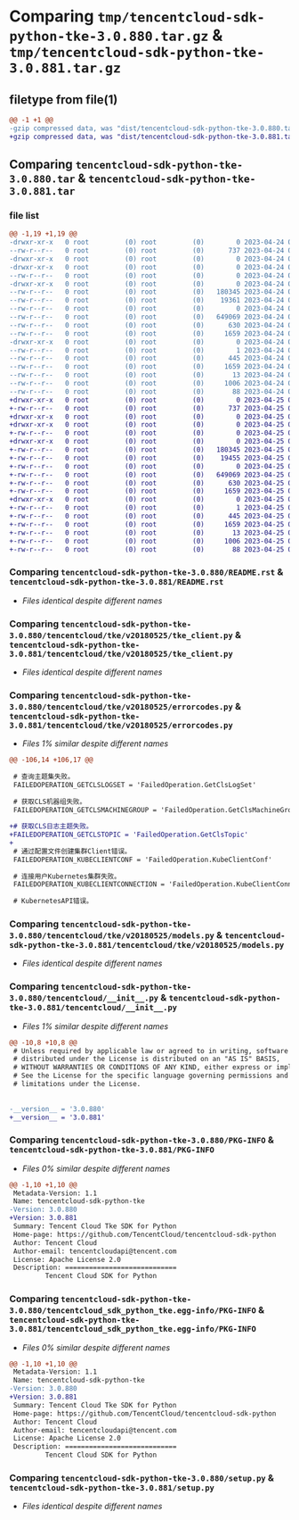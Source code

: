 # Comparing `tmp/tencentcloud-sdk-python-tke-3.0.880.tar.gz` & `tmp/tencentcloud-sdk-python-tke-3.0.881.tar.gz`

## filetype from file(1)

```diff
@@ -1 +1 @@
-gzip compressed data, was "dist/tencentcloud-sdk-python-tke-3.0.880.tar", last modified: Mon Apr 24 03:46:47 2023, max compression
+gzip compressed data, was "dist/tencentcloud-sdk-python-tke-3.0.881.tar", last modified: Tue Apr 25 00:58:34 2023, max compression
```

## Comparing `tencentcloud-sdk-python-tke-3.0.880.tar` & `tencentcloud-sdk-python-tke-3.0.881.tar`

### file list

```diff
@@ -1,19 +1,19 @@
-drwxr-xr-x   0 root         (0) root         (0)        0 2023-04-24 03:46:47.000000 tencentcloud-sdk-python-tke-3.0.880/
--rw-r--r--   0 root         (0) root         (0)      737 2023-04-24 03:46:47.000000 tencentcloud-sdk-python-tke-3.0.880/README.rst
-drwxr-xr-x   0 root         (0) root         (0)        0 2023-04-24 03:46:47.000000 tencentcloud-sdk-python-tke-3.0.880/tencentcloud/
-drwxr-xr-x   0 root         (0) root         (0)        0 2023-04-24 03:46:47.000000 tencentcloud-sdk-python-tke-3.0.880/tencentcloud/tke/
--rw-r--r--   0 root         (0) root         (0)        0 2023-04-24 03:46:47.000000 tencentcloud-sdk-python-tke-3.0.880/tencentcloud/tke/__init__.py
-drwxr-xr-x   0 root         (0) root         (0)        0 2023-04-24 03:46:47.000000 tencentcloud-sdk-python-tke-3.0.880/tencentcloud/tke/v20180525/
--rw-r--r--   0 root         (0) root         (0)   180345 2023-04-24 03:46:47.000000 tencentcloud-sdk-python-tke-3.0.880/tencentcloud/tke/v20180525/tke_client.py
--rw-r--r--   0 root         (0) root         (0)    19361 2023-04-24 03:46:47.000000 tencentcloud-sdk-python-tke-3.0.880/tencentcloud/tke/v20180525/errorcodes.py
--rw-r--r--   0 root         (0) root         (0)        0 2023-04-24 03:46:47.000000 tencentcloud-sdk-python-tke-3.0.880/tencentcloud/tke/v20180525/__init__.py
--rw-r--r--   0 root         (0) root         (0)   649069 2023-04-24 03:46:47.000000 tencentcloud-sdk-python-tke-3.0.880/tencentcloud/tke/v20180525/models.py
--rw-r--r--   0 root         (0) root         (0)      630 2023-04-24 03:46:47.000000 tencentcloud-sdk-python-tke-3.0.880/tencentcloud/__init__.py
--rw-r--r--   0 root         (0) root         (0)     1659 2023-04-24 03:46:47.000000 tencentcloud-sdk-python-tke-3.0.880/PKG-INFO
-drwxr-xr-x   0 root         (0) root         (0)        0 2023-04-24 03:46:47.000000 tencentcloud-sdk-python-tke-3.0.880/tencentcloud_sdk_python_tke.egg-info/
--rw-r--r--   0 root         (0) root         (0)        1 2023-04-24 03:46:47.000000 tencentcloud-sdk-python-tke-3.0.880/tencentcloud_sdk_python_tke.egg-info/dependency_links.txt
--rw-r--r--   0 root         (0) root         (0)      445 2023-04-24 03:46:47.000000 tencentcloud-sdk-python-tke-3.0.880/tencentcloud_sdk_python_tke.egg-info/SOURCES.txt
--rw-r--r--   0 root         (0) root         (0)     1659 2023-04-24 03:46:47.000000 tencentcloud-sdk-python-tke-3.0.880/tencentcloud_sdk_python_tke.egg-info/PKG-INFO
--rw-r--r--   0 root         (0) root         (0)       13 2023-04-24 03:46:47.000000 tencentcloud-sdk-python-tke-3.0.880/tencentcloud_sdk_python_tke.egg-info/top_level.txt
--rw-r--r--   0 root         (0) root         (0)     1006 2023-04-24 03:46:47.000000 tencentcloud-sdk-python-tke-3.0.880/setup.py
--rw-r--r--   0 root         (0) root         (0)       88 2023-04-24 03:46:47.000000 tencentcloud-sdk-python-tke-3.0.880/setup.cfg
+drwxr-xr-x   0 root         (0) root         (0)        0 2023-04-25 00:58:34.000000 tencentcloud-sdk-python-tke-3.0.881/
+-rw-r--r--   0 root         (0) root         (0)      737 2023-04-25 00:58:34.000000 tencentcloud-sdk-python-tke-3.0.881/README.rst
+drwxr-xr-x   0 root         (0) root         (0)        0 2023-04-25 00:58:34.000000 tencentcloud-sdk-python-tke-3.0.881/tencentcloud/
+drwxr-xr-x   0 root         (0) root         (0)        0 2023-04-25 00:58:34.000000 tencentcloud-sdk-python-tke-3.0.881/tencentcloud/tke/
+-rw-r--r--   0 root         (0) root         (0)        0 2023-04-25 00:58:34.000000 tencentcloud-sdk-python-tke-3.0.881/tencentcloud/tke/__init__.py
+drwxr-xr-x   0 root         (0) root         (0)        0 2023-04-25 00:58:34.000000 tencentcloud-sdk-python-tke-3.0.881/tencentcloud/tke/v20180525/
+-rw-r--r--   0 root         (0) root         (0)   180345 2023-04-25 00:58:34.000000 tencentcloud-sdk-python-tke-3.0.881/tencentcloud/tke/v20180525/tke_client.py
+-rw-r--r--   0 root         (0) root         (0)    19455 2023-04-25 00:58:34.000000 tencentcloud-sdk-python-tke-3.0.881/tencentcloud/tke/v20180525/errorcodes.py
+-rw-r--r--   0 root         (0) root         (0)        0 2023-04-25 00:58:34.000000 tencentcloud-sdk-python-tke-3.0.881/tencentcloud/tke/v20180525/__init__.py
+-rw-r--r--   0 root         (0) root         (0)   649069 2023-04-25 00:58:34.000000 tencentcloud-sdk-python-tke-3.0.881/tencentcloud/tke/v20180525/models.py
+-rw-r--r--   0 root         (0) root         (0)      630 2023-04-25 00:58:34.000000 tencentcloud-sdk-python-tke-3.0.881/tencentcloud/__init__.py
+-rw-r--r--   0 root         (0) root         (0)     1659 2023-04-25 00:58:34.000000 tencentcloud-sdk-python-tke-3.0.881/PKG-INFO
+drwxr-xr-x   0 root         (0) root         (0)        0 2023-04-25 00:58:34.000000 tencentcloud-sdk-python-tke-3.0.881/tencentcloud_sdk_python_tke.egg-info/
+-rw-r--r--   0 root         (0) root         (0)        1 2023-04-25 00:58:34.000000 tencentcloud-sdk-python-tke-3.0.881/tencentcloud_sdk_python_tke.egg-info/dependency_links.txt
+-rw-r--r--   0 root         (0) root         (0)      445 2023-04-25 00:58:34.000000 tencentcloud-sdk-python-tke-3.0.881/tencentcloud_sdk_python_tke.egg-info/SOURCES.txt
+-rw-r--r--   0 root         (0) root         (0)     1659 2023-04-25 00:58:34.000000 tencentcloud-sdk-python-tke-3.0.881/tencentcloud_sdk_python_tke.egg-info/PKG-INFO
+-rw-r--r--   0 root         (0) root         (0)       13 2023-04-25 00:58:34.000000 tencentcloud-sdk-python-tke-3.0.881/tencentcloud_sdk_python_tke.egg-info/top_level.txt
+-rw-r--r--   0 root         (0) root         (0)     1006 2023-04-25 00:58:34.000000 tencentcloud-sdk-python-tke-3.0.881/setup.py
+-rw-r--r--   0 root         (0) root         (0)       88 2023-04-25 00:58:34.000000 tencentcloud-sdk-python-tke-3.0.881/setup.cfg
```

### Comparing `tencentcloud-sdk-python-tke-3.0.880/README.rst` & `tencentcloud-sdk-python-tke-3.0.881/README.rst`

 * *Files identical despite different names*

### Comparing `tencentcloud-sdk-python-tke-3.0.880/tencentcloud/tke/v20180525/tke_client.py` & `tencentcloud-sdk-python-tke-3.0.881/tencentcloud/tke/v20180525/tke_client.py`

 * *Files identical despite different names*

### Comparing `tencentcloud-sdk-python-tke-3.0.880/tencentcloud/tke/v20180525/errorcodes.py` & `tencentcloud-sdk-python-tke-3.0.881/tencentcloud/tke/v20180525/errorcodes.py`

 * *Files 1% similar despite different names*

```diff
@@ -106,14 +106,17 @@
 
 # 查询主题集失败。
 FAILEDOPERATION_GETCLSLOGSET = 'FailedOperation.GetClsLogSet'
 
 # 获取CLS机器组失败。
 FAILEDOPERATION_GETCLSMACHINEGROUP = 'FailedOperation.GetClsMachineGroup'
 
+# 获取CLS日志主题失败。
+FAILEDOPERATION_GETCLSTOPIC = 'FailedOperation.GetClsTopic'
+
 # 通过配置文件创建集群Client错误。
 FAILEDOPERATION_KUBECLIENTCONF = 'FailedOperation.KubeClientConf'
 
 # 连接用户Kubernetes集群失败。
 FAILEDOPERATION_KUBECLIENTCONNECTION = 'FailedOperation.KubeClientConnection'
 
 # KubernetesAPI错误。
```

### Comparing `tencentcloud-sdk-python-tke-3.0.880/tencentcloud/tke/v20180525/models.py` & `tencentcloud-sdk-python-tke-3.0.881/tencentcloud/tke/v20180525/models.py`

 * *Files identical despite different names*

### Comparing `tencentcloud-sdk-python-tke-3.0.880/tencentcloud/__init__.py` & `tencentcloud-sdk-python-tke-3.0.881/tencentcloud/__init__.py`

 * *Files 1% similar despite different names*

```diff
@@ -10,8 +10,8 @@
 # Unless required by applicable law or agreed to in writing, software
 # distributed under the License is distributed on an "AS IS" BASIS,
 # WITHOUT WARRANTIES OR CONDITIONS OF ANY KIND, either express or implied.
 # See the License for the specific language governing permissions and
 # limitations under the License.
 
 
-__version__ = '3.0.880'
+__version__ = '3.0.881'
```

### Comparing `tencentcloud-sdk-python-tke-3.0.880/PKG-INFO` & `tencentcloud-sdk-python-tke-3.0.881/PKG-INFO`

 * *Files 0% similar despite different names*

```diff
@@ -1,10 +1,10 @@
 Metadata-Version: 1.1
 Name: tencentcloud-sdk-python-tke
-Version: 3.0.880
+Version: 3.0.881
 Summary: Tencent Cloud Tke SDK for Python
 Home-page: https://github.com/TencentCloud/tencentcloud-sdk-python
 Author: Tencent Cloud
 Author-email: tencentcloudapi@tencent.com
 License: Apache License 2.0
 Description: ============================
         Tencent Cloud SDK for Python
```

### Comparing `tencentcloud-sdk-python-tke-3.0.880/tencentcloud_sdk_python_tke.egg-info/PKG-INFO` & `tencentcloud-sdk-python-tke-3.0.881/tencentcloud_sdk_python_tke.egg-info/PKG-INFO`

 * *Files 0% similar despite different names*

```diff
@@ -1,10 +1,10 @@
 Metadata-Version: 1.1
 Name: tencentcloud-sdk-python-tke
-Version: 3.0.880
+Version: 3.0.881
 Summary: Tencent Cloud Tke SDK for Python
 Home-page: https://github.com/TencentCloud/tencentcloud-sdk-python
 Author: Tencent Cloud
 Author-email: tencentcloudapi@tencent.com
 License: Apache License 2.0
 Description: ============================
         Tencent Cloud SDK for Python
```

### Comparing `tencentcloud-sdk-python-tke-3.0.880/setup.py` & `tencentcloud-sdk-python-tke-3.0.881/setup.py`

 * *Files identical despite different names*

